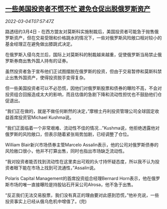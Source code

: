 <!--1646380863000-->
[一些美国投资者不慌不忙 避免仓促出脱俄罗斯资产](https://cn.reuters.com/article/us-investors-russia-selling-0304-idCNKBS2L10KW)
------

<div><i>2022-03-04T07:57:47Z</i></div><p>路透纽约3月4日 - 在西方盟友对莫斯科实施制裁后，美国投资者可能急于抛售俄罗斯资产，但在交易受限和价格跳水的情况下，一些对俄罗斯风险敞口相对较小的基金经理正在避免做出膝跳式决定。</p><p>在俄罗斯入侵乌克兰后，国际上对莫斯科的制裁越来越重，促使俄罗斯当局禁止俄罗斯券商出售外国人持有的证券。</p><p>虽然投资者急于宣布他们正试图摆脱在俄罗斯的投资，但由于交易暂停和莫斯科禁止出售外国资产，使得投资脱手变得复杂。</p><p>但一些美国投资者可以不必恐慌，因他们对俄罗斯股票和债券的曝险不高，不会对投资组合回报造成太大的影响，而且估值的急剧下降和流动性担忧也不鼓励他们仓促退出。</p><p>“我们正在做的，就是不做任何断然的决定，”摩根士丹利投资管理公司全球固定收益首席投资官Michael Kushma说。</p><p>“我们正面临着一个非常艰难、流动性不佳的情况...”Kushma说，他拒绝透露他对俄罗斯的风险敞口，但表示随着紧张局势加剧，已经调整了仓位。</p><p>William Blair新兴市场债券主管Marcelo Assalin表示，他的公司对俄罗斯债券的风险敞口很小，他并不打算出售，同时也指出市场缺乏流动性。</p><p>“我对投资者能否找到流动性在这里卖出可观的头寸持怀疑态度，所以我不认为投资者眼下能在市场上找到可流通性，”Assalin说。</p><p>Polaris Capital Management的首席投资组合经理Bernard Horn表示，他在俄罗斯市场的唯一直接曝险是持股钻石开采公司Alrosa，他不急于出售。</p><p>“反正我们无法交易股票，我们没有真正的理由要对此感到恐慌，”他补充说，一些投资事实上已经从俄乌危机中增值了。(完)</p>
